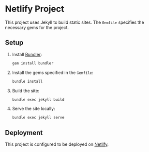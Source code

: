 # Netlify Project

This project uses Jekyll to build static sites. The `Gemfile` specifies the necessary gems for the project.

## Setup

1. Install [Bundler](https://bundler.io/):

   ```sh
   gem install bundler
   ```

2. Install the gems specified in the `Gemfile`:

   ```sh
   bundle install
   ```

3. Build the site:

   ```sh
   bundle exec jekyll build
   ```

4. Serve the site locally:

   ```sh
   bundle exec jekyll serve
   ```

## Deployment

This project is configured to be deployed on [Netlify](https://www.netlify.com/).
